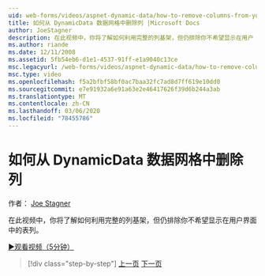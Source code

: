 ```yaml
---
uid: web-forms/videos/aspnet-dynamic-data/how-to-remove-columns-from-your-dynamicdata-data-grids
title: 如何从 DynamicData 数据网格中删除列 |Microsoft Docs
author: JoeStagner
description: 在此视频中，你将了解如何利用完整的列基架，但仍排除你不希望显示在用户 interfac 中的表列。
ms.author: riande
ms.date: 12/11/2008
ms.assetid: 5fb54eb6-d1e1-4537-91ff-e1a9040c13ce
msc.legacyurl: /web-forms/videos/aspnet-dynamic-data/how-to-remove-columns-from-your-dynamicdata-data-grids
msc.type: video
ms.openlocfilehash: f5a2bfbf58bf0ac7baa32fc7ad8d7ff619e10dd0
ms.sourcegitcommit: e7e91932a6e91a63e2e46417626f39d6b244a3ab
ms.translationtype: MT
ms.contentlocale: zh-CN
ms.lasthandoff: 03/06/2020
ms.locfileid: "78455786"
---
```

# <a name="how-to-remove-columns-from-your-dynamicdata-data-grids"></a>如何从 DynamicData 数据网格中删除列

作者： [Joe Stagner](https://github.com/JoeStagner)

在此视频中，你将了解如何利用完整的列基架，但仍排除你不希望显示在用户界面中的表列。

[&#9654;观看视频（5分钟）](https://channel9.msdn.com/Blogs/ASP-NET-Site-Videos/how-to-remove-columns-from-your-dynamicdata-data-grids)

> [!div class="step-by-step"]
> [上一页](how-to-implement-custom-field-validation-with-imperative-logic-in-vb-or-c.md)
> [下一页](how-to-create-table-specific-custom-forms-in-an-aspnet-dynamic-data-application.md)
